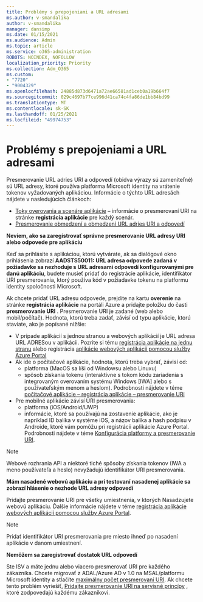 ```yaml
---
title: Problémy s prepojeniami a URL adresami
ms.author: v-smandalika
author: v-smandalika
manager: dansimp
ms.date: 01/15/2021
ms.audience: Admin
ms.topic: article
ms.service: o365-administration
ROBOTS: NOINDEX, NOFOLLOW
localization_priority: Priority
ms.collection: Adm_O365
ms.custom:
- "7720"
- "9004329"
ms.openlocfilehash: 24885d873d6471a72ae66581ad1ceb0a19b664f7
ms.sourcegitcommit: 029c4697b77ce996d41ca74c4fa86de1bb84bd99
ms.translationtype: MT
ms.contentlocale: sk-SK
ms.lasthandoff: 01/25/2021
ms.locfileid: "49974753"
---
```

# <a name="issues-with-links-and-urls"></a>Problémy s prepojeniami a URL adresami

Presmerovanie URL adries URI a odpovedí (obidva výrazy sú zameniteľné) sú URL adresy, ktoré používa platforma Microsoft identity na vrátenie tokenov vyžadovaných aplikáciou. Informácie o týchto URL adresách nájdete v nasledujúcich článkoch:

- [Toky overovania a scenáre aplikácie](https://docs.microsoft.com/azure/active-directory/develop/authentication-flows-app-scenarios) – informácie o presmerovaní URI na stránke **registrácia aplikácie** pre každý scenár.
- [Presmerovanie obmedzení a obmedzení URL adries URI a odpovedí](https://docs.microsoft.com/azure/active-directory/develop/reply-url)

**Neviem, ako sa zaregistrovať správne presmerovanie URL adresy URI alebo odpovede pre aplikáciu**

Keď sa prihlásite s aplikáciou, ktorú vytvárate, ak sa dialógové okno prihlásenia zobrazí **AADSTS50011: URL adresa odpovede zadaná v požiadavke sa nezhoduje s URL adresami odpovedí konfigurovanými pre danú <your app ID> aplikáciu**, budete musieť pridať do registrácie aplikácie, identifikátor URI presmerovania, ktorý používa kód v požiadavke tokenu na platformu identity spoločnosti Microsoft.

Ak chcete pridať URL adresu odpovede, prejdite na kartu **overenie** na stránke **registrácia aplikácie** na portáli Azure a pridajte položku do časti **presmerovanie URI** . Presmerovanie URI je zadané (web alebo mobil/počítač). Hodnota, ktorú treba zadať, závisí od typu aplikácie, ktorú staviate, ako je popísané nižšie:

- V prípade aplikácií s jednou stranou a webových aplikácií je URL adresa URL ADRESou v aplikácii. Pozrite si tému [registrácia aplikácie na jednu stranu](https://docs.microsoft.com/azure/active-directory/develop/scenario-spa-app-registration#register-a-redirect-uri) alebo registrácia [aplikácie webových aplikácií pomocou služby Azure Portal](https://docs.microsoft.com/azure/active-directory/develop/scenario-web-app-sign-user-app-registration?tabs=aspnetcore#register-an-app-using-azure-portal)
- Ak ide o počítačové aplikácie, hodnota, ktorú treba vybrať, závisí od:
    - platforma (MacOS sa líši od Windowsu alebo Linuxu)
    - spôsob získania tokenu (interaktívne s tokom kódu zariadenia s integrovaným overovaním systému Windows [IWA] alebo s používateľským menom a heslom).
    Podrobnosti nájdete v téme [počítačové aplikácie – registrácia aplikácie – presmerovanie URi](https://docs.microsoft.com/azure/active-directory/develop/scenario-desktop-app-registration#redirect-uris)
- Pre mobilné aplikácie závisí URI presmerovania:
    - platforma (iOS/Android/UWP)
    - informácie, ktoré sa používajú na zostavenie aplikácie, ako je napríklad ID balíka v systéme iOS, a názov balíka a hash podpisu v Androide, ktoré vám pomôžu pri registrácii aplikácie Azure Portal. Podrobnosti nájdete v téme [Konfigurácia platformy a presmerovanie URI](https://docs.microsoft.com/azure/active-directory/develop/scenario-mobile-app-registration#platform-configuration-and-redirect-uris).

> [!NOTE]
> Webové rozhrania API a niektoré tiché spôsoby získania tokenov (IWA a meno používateľa a heslo) nevyžadujú identifikátor URI presmerovania.

**Mám nasadené webovú aplikáciu a pri testovaní nasadenej aplikácie sa zobrazí hlásenie o nezhode URL adresy odpovedí**

Pridajte presmerovanie URI pre všetky umiestnenia, v ktorých Nasadzujete webovú aplikáciu. Ďalšie informácie nájdete v téme [registrácia aplikácie webových aplikácií pomocou služby Azure Portal](https://docs.microsoft.com/azure/active-directory/develop/scenario-web-app-sign-user-app-registration).

> [!NOTE]
> Pridať identifikátor URI presmerovania pre miesto ihneď po nasadení aplikácie v danom umiestnení.

**Nemôžem sa zaregistrovať dostatok URL odpovedí**

Ste ISV a máte jednu alebo viacero presmerovať URI pre každého zákazníka. Chcete migrovať z ADAL/Azure AD v 1.0 na MSAL/platformu Microsoft identity a stlačíte [maximálny počet presmerovaní URI](https://docs.microsoft.com/azure/active-directory/develop/reply-url#maximum-number-of-redirect-uris). Ak chcete tento problém vyriešiť, [Pridajte presmerovanie URI na servisné princípy](https://docs.microsoft.com/azure/active-directory/develop/reply-url#add-redirect-uris-to-service-principals) , ktoré zodpovedajú každému zákazníkovi.
